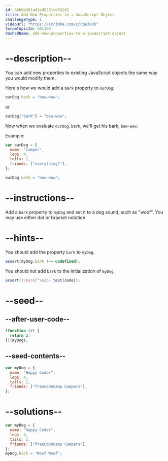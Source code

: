 ```yaml
---
id: 56bbb991ad1ed5201cd392d2
title: Add New Properties to a JavaScript Object
challengeType: 1
videoUrl: "https://scrimba.com/c/cQe38UD"
forumTopicId: 301169
dashedName: add-new-properties-to-a-javascript-object
---
```


# --description--

You can add new properties to existing JavaScript objects the same way you would modify them.

Here's how we would add a `bark` property to `ourDog`:

```js
ourDog.bark = "bow-wow";
```

or

```js
ourDog["bark"] = "bow-wow";
```

Now when we evaluate `ourDog.bark`, we'll get his bark, `bow-wow`.

Example:

```js
var ourDog = {
  name: "Camper",
  legs: 4,
  tails: 1,
  friends: ["everything!"],
};

ourDog.bark = "bow-wow";
```

# --instructions--

Add a `bark` property to `myDog` and set it to a dog sound, such as "woof". You may use either dot or bracket notation.

# --hints--

You should add the property `bark` to `myDog`.

```js
assert(myDog.bark !== undefined);
```

You should not add `bark` to the initialization of `myDog`.

```js
assert(!/bark[^\n]:/.test(code));
```

# --seed--

## --after-user-code--

```js
(function (z) {
  return z;
})(myDog);
```

## --seed-contents--

```js
var myDog = {
  name: "Happy Coder",
  legs: 4,
  tails: 1,
  friends: ["freeCodeCamp Campers"],
};
```

# --solutions--

```js
var myDog = {
  name: "Happy Coder",
  legs: 4,
  tails: 1,
  friends: ["freeCodeCamp Campers"],
};
myDog.bark = "Woof Woof";
```

